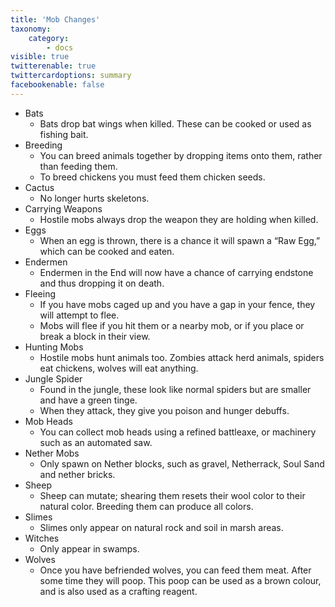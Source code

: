 ```yaml
---
title: 'Mob Changes'
taxonomy:
    category:
        - docs
visible: true
twitterenable: true
twittercardoptions: summary
facebookenable: false
---
```


* Bats
	* Bats drop bat wings when killed. These can be cooked or used as fishing bait.
* Breeding
	* You can breed animals together by dropping items onto them, rather than feeding them.
	* To breed chickens you must feed them chicken seeds.
* Cactus
	* No longer hurts skeletons.
* Carrying Weapons
	* Hostile mobs always drop the weapon they are holding when killed.
* Eggs
	* When an egg is thrown, there is a chance it will spawn a “Raw Egg,” which can be cooked and eaten.
* Endermen
	* Endermen in the End will now have a chance of carrying endstone and thus dropping it on death.
* Fleeing
	* If you have mobs caged up and you have a gap in your fence, they will attempt to flee.
	* Mobs will flee if you hit them or a nearby mob, or if you place or break a block in their view.
* Hunting Mobs
	* Hostile mobs hunt animals too. Zombies attack herd animals, spiders eat chickens, wolves will eat anything.
* Jungle Spider
	* Found in the jungle, these look like normal spiders but are smaller and have a green tinge.
	* When they attack, they give you poison and hunger debuffs.
* Mob Heads
	* You can collect mob heads using a refined battleaxe, or machinery such as an automated saw.
* Nether Mobs
	* Only spawn on Nether blocks, such as gravel, Netherrack, Soul Sand and nether bricks.
* Sheep
	* Sheep can mutate; shearing them resets their wool color to their natural color. Breeding them can produce all colors.
* Slimes
	* Slimes only appear on natural rock and soil in marsh areas.
* Witches
	* Only appear in swamps.
* Wolves
	* Once you have befriended wolves, you can feed them meat. After some time they will poop. This poop can be used as a brown colour, and is also used as a crafting reagent.
